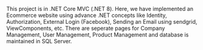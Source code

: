This project is in .NET Core MVC (.NET 8). 
Here, we have implemented an Ecommerce website using advance .NET concepts like Identity, Authorization, External Login (Facebook), Sending an Email using sendgrid, ViewComponents, etc.
There are seperate pages for Company Management, User Management, Product Management and database is maintained in SQL Server.
